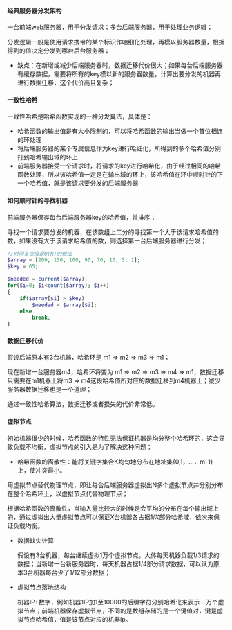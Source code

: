 #### 经典服务器分发架构

一台前端web服务器，用于分发请求；多台后端服务器，用于处理业务逻辑；

分发逻辑一般是使用请求携带的某个标识作哈细化处理，再模以服务器数量，根据得到的值决定分发到哪台后台服务器；

- 缺点：在新增或减少后端服务器时，数据迁移代价很大；如果每台后端服务器有缓存数据，需要将所有的key模以新的服务器数量，计算出要分发的机器再进行数据迁移，这个代价高且复杂；

#### 一致性哈希

一致性哈希是哈希函数实现的一种分发算法，具体是：

- 哈希函数的输出值是有大小限制的，可以将哈希函数的输出当做一个首位相连的环处理
- 将后端服务器的某个专属信息作为key进行哈细化，所得到的多个哈希值分别打到哈希输出域的环上
- 前端服务器接受一个请求时，将请求的key进行哈希化，由于经过相同的哈希函数处理，所以该哈希值一定是在输出域的环上，该哈希值在环中顺时针的下一个哈希值，就是该请求要分发的后端服务器



#### 如何顺时针的寻找机器

前端服务器保存每台后端服务器key的哈希值，并排序；

寻找一个请求要分发的机器，在该数组上二分的寻找第一个大于该请求哈希值的数，如果没有大于该请求哈希值的数，则选择第一台后端服务器进行分发；

```php
//时间复杂度是O(N)的做法
$array = [200, 150, 100, 90, 70, 10, 5, 1];
$key = 65;

$needed = current($array);
for($i=0; $i<count($array); $i++)
{
    if($array[$i] > $key)
        $needed = $array[$i];
    else
        break;
}
```



#### 数据迁移代价

假设后端原本有3台机器，哈希环是 m1 => m2 => m3 => m1；

现在新增一台服务器m4，哈希环将变为 m1 => m2 => m3 => m4 => m1，数据迁移只需要在m1机器上将m3 => m4这段哈希值所对应的数据迁移到m4机器上；减少服务器数据迁移也是一个道理；

通过一致性哈希算法，数据迁移或者损失的代价非常低。



#### 虚拟节点

初始机器很少的时候，哈希函数的特性无法保证机器是均分整个哈希环的，这会导致负载不均衡，虚拟节点的引入是为了解决这种问题；

- 哈希函数的离散性：能将关键字集合K均匀地分布在地址集{0,1，…，m-1}上，使冲突最小。

用虚拟节点替代物理节点，即让每台后端服务器虚拟出N多个虚拟节点并分别分布在整个哈希环上，以虚拟节点代替物理节点；

根据哈希函数的离散性，当输入量比较大的时候是会平均的分布在每个输出域上的，通过虚拟出大量虚拟节点可以保证$X$台机器各占据$1/X$部分哈希域，依次来保证负载均衡。

- 数据缺失计算

  假设有3台机器，每台继续虚拟1万个虚拟节点，大体每天机器负载$1/3$请求的数据；当新增一台新服务器时，每天机器占据$1/4$部分请求数据，可以认为原本3台机器每台少了$1/12$部分数据；

- 虚拟节点落地结构

  机器IP+数字，例如机器1IP加1至10000的后缀字符分别哈希化来表示一万个虚拟节点；前端机器保存虚拟节点，不同的是数组存储的是一个键值对，键是虚拟节点哈希值，值是该节点对应的机器ip。



